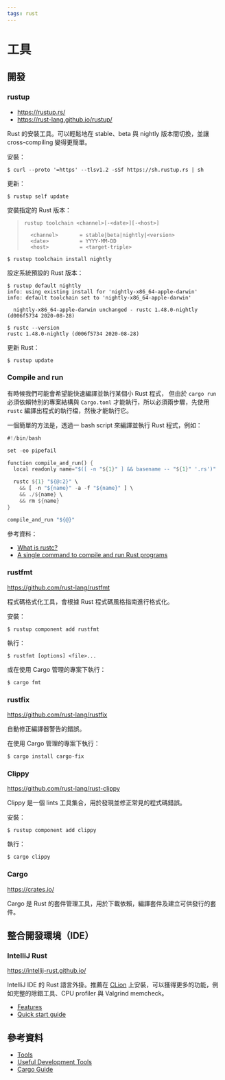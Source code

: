 ```yaml
---
tags: rust
---
```


# 工具

## 開發

### rustup

- https://rustup.rs/
- https://rust-lang.github.io/rustup/

Rust 的安裝工具。可以輕鬆地在 stable、beta 與 nightly 版本間切換，並讓 cross-compiling 變得更簡單。

安裝：

```console
$ curl --proto '=https' --tlsv1.2 -sSf https://sh.rustup.rs | sh
```

更新：

```console
$ rustup self update
```

安裝指定的 Rust 版本：

> ```
> rustup toolchain <channel>[-<date>][-<host>]
>                   
>   <channel>       = stable|beta|nightly|<version>
>   <date>          = YYYY-MM-DD
>   <host>          = <target-triple>
> ```

```console
$ rustup toolchain install nightly
```

設定系統預設的 Rust 版本：

```console
$ rustup default nightly
info: using existing install for 'nightly-x86_64-apple-darwin'
info: default toolchain set to 'nightly-x86_64-apple-darwin'

  nightly-x86_64-apple-darwin unchanged - rustc 1.48.0-nightly (d006f5734 2020-08-28)

$ rustc --version
rustc 1.48.0-nightly (d006f5734 2020-08-28)
```

更新 Rust：

```console
$ rustup update
```

### Compile and run

有時候我們可能會希望能快速編譯並執行某個小 Rust 程式， 但由於 `cargo run` 必須依賴特別的專案結構與 `Cargo.toml` 才能執行，所以必須兩步驟，先使用 `rustc` 編譯出程式的執行檔，然後才能執行它。

一個簡單的方法是，透過一 bash script 來編譯並執行 Rust 程式，例如：

```rust
#!/bin/bash

set -eo pipefail

function compile_and_run() {
  local readonly name="$([ -n "${1}" ] && basename -- "${1}" '.rs')"

  rustc ${1} "${@:2}" \
    && [ -n "${name}" -a -f "${name}" ] \
    && ./${name} \
    && rm ${name}
}

compile_and_run "${@}"
```

參考資料：

- [What is rustc?](https://doc.rust-lang.org/rustc/what-is-rustc.html)
- [A single command to compile and run Rust programs](http://blog.joncairns.com/2015/10/a-single-command-to-compile-and-run-rust-programs/)

### rustfmt

https://github.com/rust-lang/rustfmt

程式碼格式化工具，會根據 Rust 程式碼風格指南進行格式化。

安裝：

```shell
$ rustup component add rustfmt
```

執行：

```shell
$ rustfmt [options] <file>...
```

或在使用 Cargo 管理的專案下執行：

```shell
$ cargo fmt
```

### rustfix

https://github.com/rust-lang/rustfix

自動修正編譯器警告的錯誤。

在使用 Cargo 管理的專案下執行：

```shell
$ cargo install cargo-fix
```

### Clippy

https://github.com/rust-lang/rust-clippy

Clippy 是一個 lints 工具集合，用於發現並修正常見的程式碼錯誤。

安裝：

```shell
$ rustup component add clippy
```

執行：

```shell
$ cargo clippy
```

### Cargo

https://crates.io/

Cargo 是 Rust 的套件管理工具，用於下載依賴，編譯套件及建立可供發行的套件。

## 整合開發環境（IDE）

### IntelliJ Rust

https://intellij-rust.github.io/

IntelliJ IDE 的 Rust 語言外掛。推薦在 [CLion](https://www.jetbrains.com/clion/) 上安裝，可以獲得更多的功能，例如完整的除錯工具、CPU profiler 與 Valgrind memcheck。

- [Features](https://intellij-rust.github.io/features/)
- [Quick start guide](https://intellij-rust.github.io/docs/quick-start.html)

## 參考資料

- [Tools](https://www.rust-lang.org/tools)
- [Useful Development Tools](https://doc.rust-lang.org/book/appendix-04-useful-development-tools.html)
- [Cargo Guide](https://doc.rust-lang.org/cargo/guide/)
